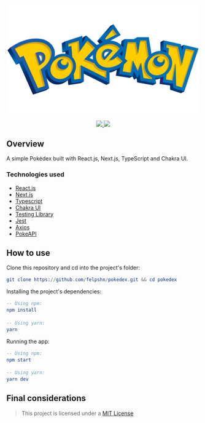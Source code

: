 <p align="center">
  <a href="https://github.com/felpshn/pokedex">
    <img src="https://github.com/felpshn/pokedex/blob/master/public/pokemon-logo.png">
  </a>
</p>

<p align="center">
  <a href="https://github.com/felpshn/pokedex/releases/">
    <img src="https://img.shields.io/static/v1?label=version&message=2.x&color=FFC947">
  </a>
  <a href="https://github.com/felpshn/pokedex/blob/master/LICENSE">
    <img src="https://img.shields.io/static/v1?label=license&message=MIT&color=FFC947">
  </a>
</p>

## Overview

A simple Pokédex built with React.js, Next.js, TypeScript and Chakra UI.

### Technologies used

- [React.js](https://reactjs.org/)
- [Next.js](https://nextjs.org/)
- [Typescript](https://www.typescriptlang.org/)
- [Chakra UI](https://chakra-ui.com/)
- [Testing Library](https://testing-library.com/)
- [Jest](https://jestjs.io/)
- [Axios](https://axios-http.com/)
- [PokeAPI](https://pokeapi.co/)

## How to use

Clone this repository and cd into the project's folder:

```elm
git clone https://github.com/felpshn/pokedex.git && cd pokedex
```

Installing the project's dependencies:

```elm
-- Using npm:
npm install

-- Using yarn:
yarn
```

Running the app:

```elm
-- Using npm:
npm start

-- Using yarn:
yarn dev
```

## Final considerations

> This project is licensed under a [MIT License](https://github.com/felpshn/pokedex/blob/master/LICENSE)
